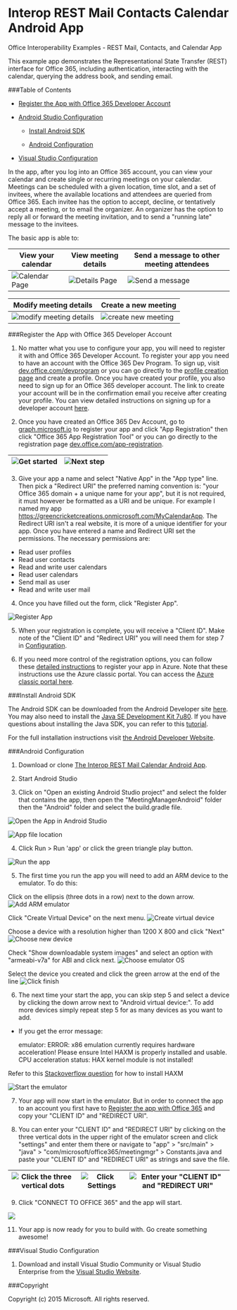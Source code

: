 # Interop REST Mail Contacts Calendar Android App

Office Interoperability Examples - REST Mail, Contacts, and Calendar App

This example app demonstrates the Representational State Transfer (REST) interface for Office 365, including authentication, interacting with the calendar, querying the address book, and sending email. 

###Table of Contents

* [Register the App with Office 365 Developer Account](#register-the-app-with-office-365-developer-account)

* [Android Studio Configuration](#android-studio-configuration)

  * [Install Android SDK](#install-android-sdk)

  * [Android Configuration](#android-configuration)

* [Visual Studio Configuration](#visual-studio-configuration)

In the app, after you log into an Office 365 account, you can view your calendar and create single or recurring meetings on your calendar. Meetings can be scheduled with a given location, time slot, and a set of invitees, where the available locations and attendees are queried from Office 365. Each invitee has the option to accept, decline, or tentatively accept a meeting, or to email the organizer. An organizer has the option to reply all or forward the meeting invitation, and to send a "running late" message to the invitees.

The basic app is able to:

View your calendar | View meeting details | Send a message to other meeting attendees
--- | --- | ---
![Calendar Page](/img/app-calendar.jpg) | ![Details Page](/img/app-meeting-details.jpg) | ![Send a message](/img/app-reply-all.jpg)

Modify meeting details | Create a new meeting
--- | ---
![modify meeting details](/img/app-modify-meeting.jpg) | ![create new meeting](/img/app-create-meeting.jpg)

###Register the App with Office 365 Developer Account

1. No matter what you use to configure your app, you will need to register it with and Office 365 Developer Account. To register your app you need to have an account with the Office 365 Dev Program. To sign up, visit [dev.office.com/devprogram](http://dev.office.com/devprogram) or you can go directly to the [profile creation page](https://profile.microsoft.com/RegSysProfileCenter/wizardnp.aspx?wizid=14b845d0-938c-45af-b061-f798fbb4d170&lcid=1033) and create a profile. Once you have created your profile, you also need to sign up for an Office 365 developer account. The link to create your account will be in the confirmation email you receive after creating your profile. You can view detailed instructions on signing up for a developer account [here](https://msdn.microsoft.com/en-us/library/office/fp179924.aspx#o365_signup).

2. Once you have created an Office 365 Dev Account, go to [graph.microsoft.io](http://graph.microsoft.io/en-us/) to register your app and click "App Registration" then click "Office 365 App Registration Tool" or you can go directly to the registration page [dev.office.com/app-registration](http://dev.office.com/app-registration).

  ![Get started](/img/ms-graph-get-started.jpg) | ![Next step](/img/ms-graph-get-started-2.jpg)
  --- | ---

3. Give your app a name and select "Native App" in the "App type" line. Then pick a "Redirect URI" the preferred naming convention is: "your Office 365 domain + a unique name for your app", but it is not required, it must however be formatted as a URI and be unique. For example I named my app https://greencricketcreations.onmicrosoft.com/MyCalendarApp. The Redirect URI isn't a real website, it is more of a unique identifier for your app. Once you have entered a name and Redirect URI set the permissions. The necessary permissions are:

  * Read user profiles
  * Read user contacts
  * Read and write user calendars
  * Read user calendars
  * Send mail as user
  * Read and write user mail

4. Once you have filled out the form, click "Register App".

  ![Register App](/img/ms-graph-get-started-3.jpg)

5. When your registration is complete, you will receive a "Client ID". Make note of the "Client ID" and "Redirect URI" you will need them for step 7 in [Configuration](#configuration).

6. If you need more control of the registration options, you can follow these [detailed instructions](https://github.com/jasonjoh/office365-azure-guides/blob/master/RegisterAnAppInAzure.md) to register your app in Azure. Note that these instructions use the Azure classic portal. You can access the [Azure classic portal here](https://manage.windowsazure.com/).

###Install Android SDK

The Android SDK can be downloaded from the Android Developer site [here](http://developer.android.com/sdk/index.html). You may also need to install the [Java SE Development Kit 7u80](http://www.oracle.com/technetwork/java/javase/downloads/jdk7-downloads-1880260.html). If you have questions about installing the Java SDK, you can refer to this [tutorial](http://www.wikihow.com/Install-the-Java-Software-Development-Kit).

For the full installation instructions visit [the Android Developer Website](http://developer.android.com/sdk/installing/index.html).

###Android Configuration

1. Download or clone [The Interop REST Mail Calendar Android App](https://github.com/OfficeDev/Interop-REST-Mail-Contacts-Calendar-Sample).

2. Start Android Studio

3. Click on "Open an existing Android Studio project" and select the folder that contains the app, then open the "MeetingManagerAndroid" folder then the "Android" folder and select the build.gradle file.

  ![Open the App in Android Studio](/img/android-studio-open-project.jpg)

  ![App file location](/img/android-studio-file-location.jpg)

4. Click Run > Run 'app' or click the green triangle play button. 

  ![Run the app](/img/android-studio-run-app.jpg)

5. The first time you run the app you will need to add an ARM device to the emulator. To do this:  

  Click on the ellipsis (three dots in a row) next to the down arrow. 
  ![Add ARM emulator](/img/android-studio-add-emulator.jpg)

  Click "Create Virtual Device" on the next menu.
  ![Create virtual device](/img/android-studio-create-virtual-device.jpg)

  Choose a device with a resolution higher than 1200 X 800 and click "Next"
  ![Choose new device](/img/android-studio-choose-new-device.jpg)

  Check "Show downloadable system images" and select an option with "armeabi-v7a" for ABI and click next. 
  ![Choose emulator OS](/img/android-studio-choose-os.jpg)

  Select the device you created and click the green arrow at the end of the line
  ![Click finish](/img/android-studio-click-finish.jpg)

6. The next time your start the app, you can skip step 5 and select a device by clicking the down arrow next to "Android virtual device:". To add more devices simply repeat step 5 for as many devices as you want to add.

 * If you get the error message: 

    emulator: ERROR: x86 emulation currently requires hardware acceleration!
    Please ensure Intel HAXM is properly installed and usable.
    CPU acceleration status: HAX kernel module is not installed!

  Refer to this [Stackoverflow question](http://stackoverflow.com/questions/26355645/error-in-launching-avd) for how to install HAXM

  ![Start the emulator](/img/android-studio-run-emulator.jpg)

7. Your app will now start in the emulator. But in order to connect the app to an account you first have to [Register the app with Office 365](#register-the-app-with-office-365-developer-account) and copy your "CLIENT ID" and "REDIRECT URI".

8. You can enter your "CLIENT ID" and "REDIRECT URI" by clicking on the three vertical dots in the upper right of the emulator screen and click "settings" and enter them there or navigate to "app" > "src/main" > "java" > "com/microsoft/office365/meetingmgr" > Constants.java and paste your "CLIENT ID" and "REDIRECT URI" as strings and save the file.

  ![Click the three vertical dots](/img/android-studio-run-emulator-settings-2.jpg) | ![Click Settings](/img/android-studio-run-emulator-select-settings-2.jpg) | ![Enter your "CLIENT ID" and "REDIRECT URI"](/img/android-studio-run-emulator-string-entry-2.jpg)
  --- | --- | ---

9. Click "CONNECT TO OFFICE 365" and the app will start. 

  ![](/img/emulator-screen.jpg)

11. Your app is now ready for you to build with. Go create something awesome!


###Visual Studio Configuration

1. Download and install Visual Studio Community or Visual Studio Enterprise from the [Visual Studio Website](https://www.visualstudio.com/).

###Copyright

Copyright (c) 2015 Microsoft. All rights reserved.
